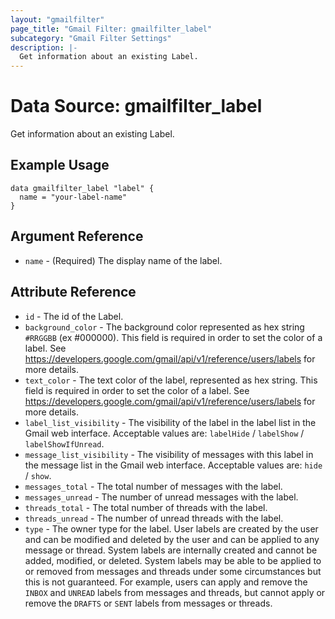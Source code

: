 ```yaml
---
layout: "gmailfilter"
page_title: "Gmail Filter: gmailfilter_label"
subcategory: "Gmail Filter Settings"
description: |-
  Get information about an existing Label.
---
```


# Data Source: gmailfilter_label

Get information about an existing Label.

## Example Usage

```hcl
data gmailfilter_label "label" {
  name = "your-label-name"
}
```
## Argument Reference

* `name` - (Required) The display name of the label.



## Attribute Reference

* `id` - The id of the Label.
* `background_color` - The background color represented as hex string `#RRGGBB` (ex #000000). This field is required in order to set the color of a label. See https://developers.google.com/gmail/api/v1/reference/users/labels for more details.
* `text_color` - The text color of the label, represented as hex string. This field is required in order to set the color of a label. See https://developers.google.com/gmail/api/v1/reference/users/labels for more details.
* `label_list_visibility` - The visibility of the label in the label list in the Gmail web interface. Acceptable values are: `labelHide` / `labelShow` / `labelShowIfUnread`.
* `message_list_visibility` - The visibility of messages with this label in the message list in the Gmail web interface. Acceptable values are: `hide` / `show`.
* `messages_total` - The total number of messages with the label.
* `messages_unread` - The number of unread messages with the label.
* `threads_total` - The total number of threads with the label.
* `threads_unread` - The number of unread threads with the label.
* `type` - The owner type for the label. User labels are created by the user and can be modified and deleted by the user and can be applied to any message or thread. System labels are internally created and cannot be added, modified, or deleted. System labels may be able to be applied to or removed from messages and threads under some circumstances but this is not guaranteed. For example, users can apply and remove the `INBOX` and `UNREAD` labels from messages and threads, but cannot apply or remove the `DRAFTS` or `SENT` labels from messages or threads.



